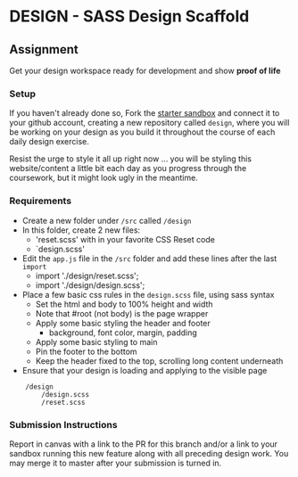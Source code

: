 # DESIGN - SASS Design Scaffold

## Assignment
Get your design workspace ready for development and show **proof of life**

### Setup
If you haven't already done so, Fork the [starter sandbox](https://codesandbox.io/s/nrozq68z80) and connect it to your github account, creating a new repository called `design`, where you will be working on your design as you build it throughout the course of each daily design exercise.

Resist the urge to style it all up right now ... you will be styling this website/content a little bit each day as you progress through the coursework, but it might look ugly in the meantime.


### Requirements
* Create a new folder under `/src` called `/design`
* In this folder, create 2 new files: 
  * 'reset.scss' with in your favorite CSS Reset code
  * `design.scss'
* Edit the `app.js` file in the `/src` folder and add these lines after the last `import`
    * import './design/reset.scss';
    * import './design/design.scss';
* Place a few basic css rules in the `design.scss` file, using sass syntax 
  * Set the html and body to 100% height and width
  * Note that #root (not body) is the page wrapper
  * Apply some basic styling the header and footer
    * background, font color, margin, padding
  * Apply some basic styling to main
  * Pin the footer to the bottom
  * Keep the header fixed to the top, scrolling long content underneath
* Ensure that your design is loading and applying to the visible page

```
    /design
        /design.scss
        /reset.scss
```

### Submission Instructions
Report in canvas with a link to the PR for this branch and/or a link to your sandbox running this new feature along with all preceding design work.  You may merge it to master after your submission is turned in.
